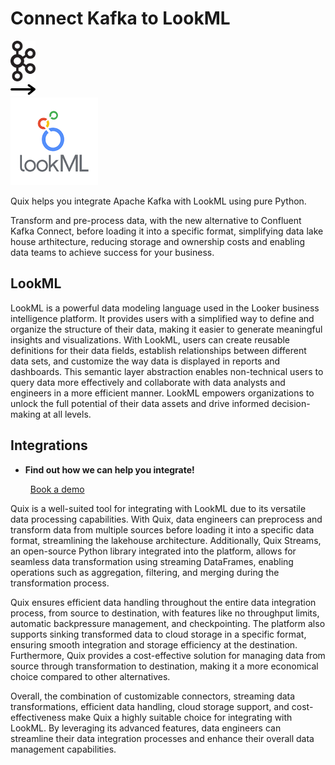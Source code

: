 # Connect Kafka to LookML

<div class="connect-images cards blog-grid-card" markdown>
<div>
<img src="../images/kafka_logo.png" width="40px" />
</div>
<div>
<img src="../images/arrow.svg" width="40px" />
</div>
<div>
<img src="./images/lookml_1.jpg" />
</div>
</div>

Quix helps you integrate Apache Kafka with LookML using pure Python.

Transform and pre-process data, with the new alternative to Confluent Kafka Connect, before loading it into a specific format, simplifying data lake house arthitecture, reducing storage and ownership costs and enabling data teams to achieve success for your business.

## LookML

LookML is a powerful data modeling language used in the Looker business intelligence platform. It provides users with a simplified way to define and organize the structure of their data, making it easier to generate meaningful insights and visualizations. With LookML, users can create reusable definitions for their data fields, establish relationships between different data sets, and customize the way data is displayed in reports and dashboards. This semantic layer abstraction enables non-technical users to query data more effectively and collaborate with data analysts and engineers in a more efficient manner. LookML empowers organizations to unlock the full potential of their data assets and drive informed decision-making at all levels.

## Integrations

<div class="grid cards" markdown>

- __Find out how we can help you integrate!__

    <a class="md-button md-button--primary" href="https://share.hsforms.com/1iW0TmZzKQMChk0lxd_tGiw4yjw2?__hstc=175542013.2303933fbd746c0ac86d9ccbe9bc9100.1728383268831.1729603416735.1729620918855.31&__hssc=175542013.1.1729620918855&__hsfp=2132701734" target="_blank" style="margin:.5rem;">Book a demo</a>

</div>


Quix is a well-suited tool for integrating with LookML due to its versatile data processing capabilities. With Quix, data engineers can preprocess and transform data from multiple sources before loading it into a specific data format, streamlining the lakehouse architecture. Additionally, Quix Streams, an open-source Python library integrated into the platform, allows for seamless data transformation using streaming DataFrames, enabling operations such as aggregation, filtering, and merging during the transformation process.

Quix ensures efficient data handling throughout the entire data integration process, from source to destination, with features like no throughput limits, automatic backpressure management, and checkpointing. The platform also supports sinking transformed data to cloud storage in a specific format, ensuring smooth integration and storage efficiency at the destination. Furthermore, Quix provides a cost-effective solution for managing data from source through transformation to destination, making it a more economical choice compared to other alternatives.

Overall, the combination of customizable connectors, streaming data transformations, efficient data handling, cloud storage support, and cost-effectiveness make Quix a highly suitable choice for integrating with LookML. By leveraging its advanced features, data engineers can streamline their data integration processes and enhance their overall data management capabilities.

